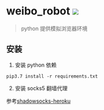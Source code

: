 weibo_robot
![](https://img.shields.io/badge/python%20-%203.7-brightgreen.svg)
========
> python 提供模拟浏览器环境 

## 安装

1. 安装 python 依赖

` pip3.7 install -r requirements.txt `

2. 安装 socks5 翻墙代理

参考[shadowsocks-heroku](https://github.com/onplus/shadowsocks-heroku#%E4%BA%8C%E9%83%A8%E7%BD%B2)


